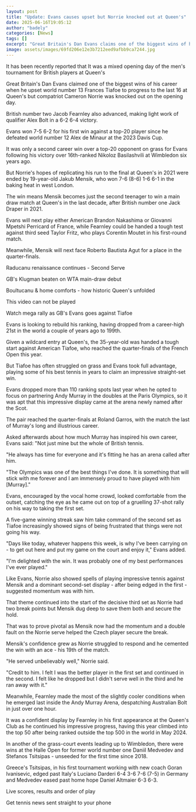```yaml
---
layout: post
title: "Update: Evans causes upset but Norrie knocked out at Queen's"
date: 2025-06-16T19:05:12
author: "badely"
categories: [News]
tags: []
excerpt: "Great Britain's Dan Evans claims one of the biggest wins of his career as he upsets world number 13 Frances Tiafoe to progress to the last 16 at Queen"
image: assets/images/69fd206e12e3b7212eed9afbb9ca7244.jpg
---
```


It has been recently reported that It was a mixed opening day of the men's tournament for British players at Queen's 

Great Britain's Dan Evans claimed one of the biggest wins of his career when he upset world number 13 Frances Tiafoe to progress to the last 16 at Queen's but compatriot Cameron Norrie was knocked out on the opening day.

British number two Jacob Fearnley also advanced, making light work of qualifier Alex Bolt in a 6-2 6-4 victory.

Evans won 7-5 6-2 for his first win against a top-20 player since he defeated world number 12 Alex de Minaur at the 2023 Davis Cup.

It was only a second career win over a top-20 opponent on grass for Evans following his victory over 16th-ranked Nikoloz Basilashvili at Wimbledon six years ago.

But Norrie's hopes of replicating his run to the final at Queen's in 2021 were ended by 19-year-old Jakub Mensik, who won 7-6 (8-6) 1-6 6-1 in the baking heat in west London.

The win means Mensik becomes just the second teenager to win a main draw match at Queen's in the last decade, after British number one Jack Draper in 2021.

Evans will next play either American Brandon Nakashima or Giovanni Mpetshi Perricard of France, while Fearnley could be handed a tough test against third seed Taylor Fritz, who plays Corentin Moutet in his first-round match.

Meanwhile, Mensik will next face Roberto Bautista Agut for a place in the quarter-finals.

Raducanu renaissance continues - Second Serve

GB's Klugman beaten on WTA main-draw debut

Boultucanu & home comforts - how historic Queen's unfolded

This video can not be played

Watch mega rally as GB's Evans goes against Tiafoe

Evans is looking to rebuild his ranking, having dropped from a career-high 21st in the world a couple of years ago to 199th.

Given a wildcard entry at Queen's, the 35-year-old was handed a tough start against American Tiafoe, who reached the quarter-finals of the French Open this year.

But Tiafoe has often struggled on grass and Evans took full advantage, playing some of his best tennis in years to claim an impressive straight-set win.

Evans dropped more than 110 ranking spots last year when he opted to focus on partnering Andy Murray in the doubles at the Paris Olympics, so it was apt that this impressive display came at the arena newly named after the Scot.

The pair reached the quarter-finals at Roland Garros, with the match the last of Murray's long and illustrious career.

Asked afterwards about how much Murray has inspired his own career, Evans said: "Not just mine but the whole of British tennis.

"He always has time for everyone and it's fitting he has an arena called after him.

"The Olympics was one of the best things I've done. It is something that will stick with me forever and I am immensely proud to have played with him [Murray]."

Evans, encouraged by the vocal home crowd, looked comfortable from the outset, catching the eye as he came out on top of a gruelling 37-shot rally on his way to taking the first set.

A five-game winning streak saw him take command of the second set as Tiafoe increasingly showed signs of being frustrated that things were not going his way.

"Days like today, whatever happens this week, is why I've been carrying on - to get out here and put my game on the court and enjoy it," Evans added.

"I'm delighted with the win. It was probably one of my best performances I've ever played."

Like Evans, Norrie also showed spells of playing impressive tennis against Mensik and a dominant second-set display - after being edged in the first - suggested momentum was with him.

That theme continued into the start of the decisive third set as Norrie had two break points but Mensik dug deep to save them both and secure the hold.

That was to prove pivotal as Mensik now had the momentum and a double fault on the Norrie serve helped the Czech player secure the break.

Mensik's confidence grew as Norrie struggled to respond and he cemented the win with an ace - his 19th of the match.

"He served unbelievably well," Norrie said.

"Credit to him. I felt I was the better player in the first set and continued in the second. I felt like he dropped but I didn't serve well in the third and he ran away with it."

Meanwhile, Fearnley made the most of the slightly cooler conditions when he emerged last inside the Andy Murray Arena, despatching Australian Bolt in just over one hour.

It was a confident display by Fearnley in his first appearance at the Queen's Club as he continued his impressive progress, having this year climbed into the top 50 after being ranked outside the top 500 in the world in May 2024.

In another of the grass-court events leading up to Wimbledon, there were wins at the Halle Open for former world number one Daniil Medvedev and Stefanos Tsitsipas - unseeded for the first time since 2018.

Greece's Tsitsipas, in his first tournament working with new coach Goran Ivanisevic, edged past Italy's Luciano Darderi 6-4 3-6 7-6 (7-5) in Germany and Medvedev eased past home hope Daniel Altmaier 6-3 6-3.

Live scores, results and order of play

Get tennis news sent straight to your phone

